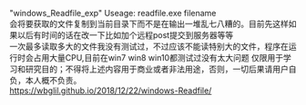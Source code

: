 "windows_Readfile_exp"
Useage: readfile.exe filename  
会将要获取的文件复制到当前目录下而不是在输出一堆乱七八糟的。目前先这样如果以后有时间的话在改一下比如加个远程post提交到服务器等等  
一次最多读取多大的文件我没有测试过，不过应该不能读特别大的文件，程序在运行时会占用大量CPU,目前在win7 win8 win10都测试过没有太大问题
仅限用于学习和研究目的；不得将上述内容用于商业或者非法用途，否则，一切后果请用户自负，本人概不负责。  
https://wbglil.github.io/2018/12/22/windows-Readfile/
